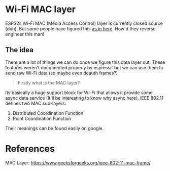 # Wi-Fi MAC layer

ESP32s Wi-Fi MAC (Media Access Control) layer is currently closed source (duh). But some people have figured this [as in here](https://github.com/esp32-open-mac/esp32-open-mac). How'd they reverse engineer this man!

## The idea

There are a lot of things we can do once we figure this data layer out. These features weren't documented properly by espressif but we can use them to send raw Wi-Fi data (so maybe even deauth frames?)


> Firstly what is the MAC layer?

Its basically a huge support block for Wi-Fi that allows it provide some async data service (It'll be interesting to know why async here). IEEE 802.11 defines two MAC sub-layers:

1. Distributed Coordination Function
2. Point Coordination Function

Their meanings can be found easily on google. 


# References

MAC Layer: https://www.geeksforgeeks.org/ieee-802-11-mac-frame/

